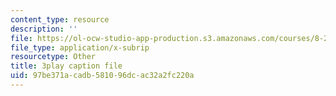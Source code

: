 ```yaml
---
content_type: resource
description: ''
file: https://ol-ocw-studio-app-production.s3.amazonaws.com/courses/8-286-the-early-universe-fall-2013/97be371acadb581096dcac32a2fc220a_seBwiL9InII.vtt
file_type: application/x-subrip
resourcetype: Other
title: 3play caption file
uid: 97be371a-cadb-5810-96dc-ac32a2fc220a
---
```

